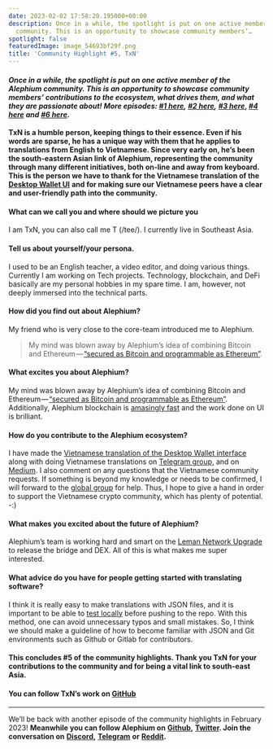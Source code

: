 ```yaml
---
date: 2023-02-02 17:58:20.195000+00:00
description: Once in a while, the spotlight is put on one active member of the Alephium
  community. This is an opportunity to showcase community members’…
spotlight: false
featuredImage: image_54693bf29f.png
title: 'Community Highlight #5, TxN'
---
```


#### _Once in a while, the spotlight is put on one active member of the Alephium community. This is an opportunity to showcase community members’ contributions to the ecosystem, what drives them, and what they are passionate about! More episodes:_ <a href="https://medium.com/@alephium/community-highlight-wilhelm-k%C3%A4llstr%C3%B6m-aka-oracleuggla-81d3938c5692" class="markup--anchor markup--h4-anchor" data-href="https://medium.com/@alephium/community-highlight-wilhelm-k%C3%A4llstr%C3%B6m-aka-oracleuggla-81d3938c5692" target="_blank"><em>#1 here</em></a>_,_ <a href="https://medium.com/@alephium/community-highlight-cgi-bin-c102cc106f19" class="markup--anchor markup--h4-anchor" data-href="https://medium.com/@alephium/community-highlight-cgi-bin-c102cc106f19" target="_blank"><em>#2 here</em></a>_,_ <a href="https://medium.com/@alephium/community-highlight-3-digdug-48a7ec868504" class="markup--anchor markup--h4-anchor" data-href="https://medium.com/@alephium/community-highlight-3-digdug-48a7ec868504" target="_blank"><em>#3 here</em></a>, <a href="https://medium.com/@alephium/community-highlight-4-montail-e24fd88882a0" class="markup--anchor markup--h4-anchor" data-href="https://medium.com/@alephium/community-highlight-4-montail-e24fd88882a0" target="_blank"><em>#4 here</em></a> _and_ <a href="https://medium.com/@alephium/community-highlight-6-waldi-zkit-beats-37af1f6df3b8" class="markup--anchor markup--h4-anchor" data-href="https://medium.com/@alephium/community-highlight-6-waldi-zkit-beats-37af1f6df3b8" target="_blank"><em>#6 here</em></a>_._

**TxN is a humble person, keeping things to their essence. Even if his words are sparse, he has a unique way with them that he applies to translations from English to Vietnamese. Since very early on, he’s been the south-eastern Asian link of Alephium, representing the community through many different initiatives, both on-line and away from keyboard. This is the person we have to thank for the Vietnamese translation of the** <a href="https://github.com/alephium/desktop-wallet/blob/master/locales/vi-VN/translation.json" class="markup--anchor markup--p-anchor" data-href="https://github.com/alephium/desktop-wallet/blob/master/locales/vi-VN/translation.json" rel="noopener" target="_blank"><strong>Desktop Wallet UI</strong></a> **and for making sure our Vietnamese peers have a clear and user-friendly path into the community.**

#### What can we call you and where should we picture you

I am TxN, you can also call me T (/tee/). I currently live in Southeast Asia.

#### Tell us about yourself/your persona.

I used to be an English teacher, a video editor, and doing various things. Currently I am working on Tech projects. Technology, blockchain, and DeFi basically are my personal hobbies in my spare time. I am, however, not deeply immersed into the technical parts.

#### How did you find out about Alephium?

My friend who is very close to the core-team introduced me to Alephium.

> My mind was blown away by Alephium’s idea of combining Bitcoin and Ethereum — <a href="https://docs.alephium.org/#what-is-alephium" class="markup--anchor markup--pullquote-anchor" data-href="https://docs.alephium.org/#what-is-alephium" rel="noopener" target="_blank">“secured as Bitcoin and programmable as Ethereum”</a>.

#### What excites you about Alephium?

My mind was blown away by Alephium’s idea of combining Bitcoin and Ethereum — <a href="https://docs.alephium.org/#what-is-alephium" class="markup--anchor markup--p-anchor" data-href="https://docs.alephium.org/#what-is-alephium" rel="noopener" target="_blank">“secured as Bitcoin and programmable as Ethereum”</a>. Additionally, Alephium blockchain is <a href="https://docs.alephium.org/frequently-asked-questions#how-many-transactions-per-second-tps-are-possible-on-alephium" class="markup--anchor markup--p-anchor" data-href="https://docs.alephium.org/frequently-asked-questions#how-many-transactions-per-second-tps-are-possible-on-alephium" rel="noopener" target="_blank">amasingly fast</a> and the work done on UI is brilliant.

#### How do you contribute to the Alephium ecosystem?

I have made the <a href="https://github.com/alephium/desktop-wallet/blob/master/locales/vi-VN/translation.json" class="markup--anchor markup--p-anchor" data-href="https://github.com/alephium/desktop-wallet/blob/master/locales/vi-VN/translation.json" rel="noopener" target="_blank">Vietnamese translation of the Desktop Wallet interface</a> along with doing Vietnamese translations on <a href="https://t.me/alephiumvn" class="markup--anchor markup--p-anchor" data-href="https://t.me/alephiumvn" rel="noopener" target="_blank">Telegram group,</a> and on <a href="https://medium.com/@hint27/ch%C3%A0o-m%E1%BB%ABng-%C4%91%E1%BA%BFn-v%E1%BB%9Bi-alephium-alph-5f0960dfe665" class="markup--anchor markup--p-anchor" data-href="https://medium.com/@hint27/ch%C3%A0o-m%E1%BB%ABng-%C4%91%E1%BA%BFn-v%E1%BB%9Bi-alephium-alph-5f0960dfe665" target="_blank">Medium</a>. I also comment on any questions that the Vietnamese community requests. If something is beyond my knowledge or needs to be confirmed, I will forward to the <a href="https://t.me/alephiumgroup" class="markup--anchor markup--p-anchor" data-href="https://t.me/alephiumgroup" rel="noopener" target="_blank">global group</a> for help. Thus, I hope to give a hand in order to support the Vietnamese crypto community, which has plenty of potential. -:)

#### What makes you excited about the future of Alephium?

Alephium’s team is working hard and smart on the <a href="https://medium.com/@alephium/announcing-the-leman-network-upgrade-c01a81e65f0e" class="markup--anchor markup--p-anchor" data-href="https://medium.com/@alephium/announcing-the-leman-network-upgrade-c01a81e65f0e" target="_blank">Leman Network Upgrade</a> to release the bridge and DEX. All of this is what makes me super interested.

#### What advice do you have for people getting started with translating software?

I think it is really easy to make translations with JSON files, and it is important to be able to <a href="https://github.com/alephium/docs#internationalization-i18n" class="markup--anchor markup--p-anchor" data-href="https://github.com/alephium/docs#internationalization-i18n" rel="noopener" target="_blank">test locally</a> before pushing to the repo. With this method, one can avoid unnecessary typos and small mistakes. So, I think we should make a guideline of how to become familiar with JSON and Git environments such as Github or Gitlab for contributors.

#### This concludes \#5 of the community highlights. Thank you TxN for your contributions to the community and for being a vital link to south-east Asia.

#### You can follow TxN’s work on <a href="https://github.com/nit27" class="markup--anchor markup--h4-anchor" data-href="https://github.com/nit27" rel="noopener" target="_blank">GitHub</a>

---

We’ll be back with another episode of the community highlights in February 2023! **Meanwhile you can follow Alephium on** <a href="https://github.com/alephium/" class="markup--anchor markup--p-anchor" data-href="https://github.com/alephium/" rel="noopener" target="_blank"><strong>Github</strong></a>**,** <a href="https://twitter.com/alephium" class="markup--anchor markup--p-anchor" data-href="https://twitter.com/alephium" rel="noopener" target="_blank"><strong>Twitter</strong></a>**. Join the conversation on** <a href="https://alephium.org/discord" class="markup--anchor markup--p-anchor" data-href="https://alephium.org/discord" rel="noopener" target="_blank"><strong>Discord</strong></a>**,** <a href="https://t.me/alephiumgroup" class="markup--anchor markup--p-anchor" data-href="https://t.me/alephiumgroup" rel="noopener" target="_blank"><strong>Telegram</strong></a> **or** <a href="https://www.reddit.com/r/alephium" class="markup--anchor markup--p-anchor" data-href="https://www.reddit.com/r/alephium" rel="noopener" target="_blank"><strong>Reddit</strong></a>**.**
